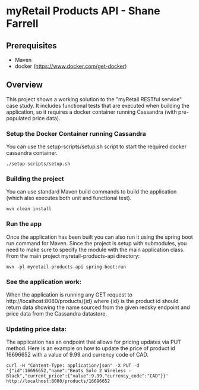 # myRetail Products API - Shane Farrell

## Prerequisites
* Maven
* docker (https://www.docker.com/get-docker)

## Overview
This project shows a working solution to the "myRetail RESTful service" case study.  It includes functional tests that are executed when building the application, so it requires a docker container running Cassandra (with pre-populated price data).  

### Setup the Docker Container running Cassandra
You can use the setup-scripts/setup.sh script to start the required docker cassandra container. 
```
./setup-scripts/setup.sh
```

### Building the project 
You can use standard Maven build commands to build the application (which also executes both unit and functional test).
```
mvn clean install
```
### Run the app
Once the application has been built you can also run it using the spring boot run command for Maven.  Since the project is setup with submodules, you need to make sure to specify the module with the main application class. 
From the main project myretail-products-api directory:
```
mvn -pl myretail-products-api spring-boot:run
```
### See the application work:
When the application is running any GET request to http://localhost:8080/products/{id} where {id} is the product id should return data showing the name sourced from the given redsky endpoint and price data from the Cassandra datastore.

### Updating price data:
The application has an endpoint that allows for pricing updates via PUT method.  Here is an example on how to update the price of product id 16696652 with a value of 9.99 and currency code of CAD. 
```
curl -H "Content-Type: application/json" -X PUT -d '{"id":16696652,"name":"Beats Solo 2 Wireless - Black","current_price":{"value":9.99,"currency_code":"CAD"}}' http://localhost:8080/products/16696652
```